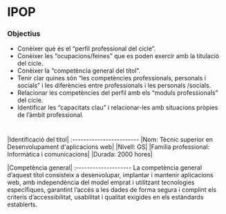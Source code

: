 # IPOP
### Objectius
- Conèixer què és el “perfil professional del cicle”.
- Conèixer les “ocupacions/feines” que es poden exercir amb la titulació del cicle.
- Conèixer la “competència general del títol”.
- Tenir clar quines són “les competències professionals, personals i socials” i les diferències entre professionals i les personals /socials.
- Relacionar les competències del perfil amb els “moduls professionals” del cicle.
- Identificar les “capacitats clau” i relacionar-les amb situacions pròpies de l’àmbit professional.
#
|Identificació del titol|
:------------------------
|Nom: Tècnic superior en Desenvolupament d'aplicacions web|
|Nivell: GS|
|Família professional: Informàtica i comunicacions|
|Durada: 2000 hores|

|Competència general|
:--------------------
La competència general d’aquest títol consisteix a desenvolupar, implantar i mantenir aplicacions web, amb independència del model emprat i utilitzant tecnologies específiques, garantint l’accés a les dades de forma segura i complint els criteris d’accessibilitat, usabilitat i qualitat exigides en els estàndards establerts.
